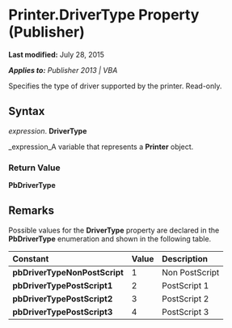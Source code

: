 
# Printer.DriverType Property (Publisher)

 **Last modified:** July 28, 2015

 _**Applies to:** Publisher 2013 | VBA_

Specifies the type of driver supported by the printer. Read-only.


## Syntax

 _expression_. **DriverType**

 _expression_A variable that represents a  **Printer** object.


### Return Value

 **PbDriverType**


## Remarks

Possible values for the  **DriverType** property are declared in the **PbDriverType** enumeration and shown in the following table.



|**Constant**|**Value**|**Description**|
|:-----|:-----|:-----|
| **pbDriverTypeNonPostScript**|1|Non PostScript|
| **pbDriverTypePostScript1**|2|PostScript 1|
| **pbDriverTypePostScript2**|3|PostScript 2|
| **pbDriverTypePostScript3**|4|PostScript 3|
